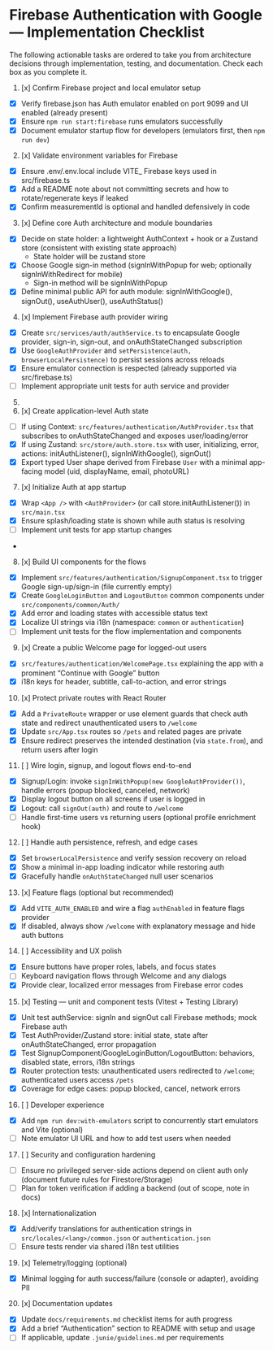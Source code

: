 # Firebase Authentication with Google — Implementation Checklist

The following actionable tasks are ordered to take you from architecture decisions through implementation, testing, and
documentation. Check each box as you complete it.

1. [x] Confirm Firebase project and local emulator setup

- [x] Verify firebase.json has Auth emulator enabled on port 9099 and UI enabled (already present)
- [x] Ensure `npm run start:firebase` runs emulators successfully
- [x] Document emulator startup flow for developers (emulators first, then `npm run dev`)

2. [x] Validate environment variables for Firebase

- [x] Ensure .env/.env.local include VITE\_ Firebase keys used in src/firebase.ts
- [x] Add a README note about not committing secrets and how to rotate/regenerate keys if leaked
- [x] Confirm measurementId is optional and handled defensively in code

3. [x] Define core Auth architecture and module boundaries

- [x] Decide on state holder: a lightweight AuthContext + hook or a Zustand store (consistent with existing state
      approach)
  - State holder will be zustand store
- [x] Choose Google sign-in method (signInWithPopup for web; optionally signInWithRedirect for mobile)
  - Sign-in method will be signInWithPopup
- [x] Define minimal public API for auth module: signInWithGoogle(), signOut(), useAuthUser(), useAuthStatus()

4. [x] Implement Firebase auth provider wiring

- [x] Create `src/services/auth/authService.ts` to encapsulate Google provider, sign-in, sign-out, and
      onAuthStateChanged subscription
- [x] Use `GoogleAuthProvider` and `setPersistence(auth, browserLocalPersistence)` to persist sessions across reloads
- [x] Ensure emulator connection is respected (already supported via src/firebase.ts)
- [ ] Implement appropriate unit tests for auth service and provider

5.
6. [x] Create application-level Auth state

- [ ] If using Context: `src/features/authentication/AuthProvider.tsx` that subscribes to onAuthStateChanged and
      exposes user/loading/error
- [x] If using Zustand: `src/store/auth.store.tsx` with user, initializing, error, actions: initAuthListener(),
      signInWithGoogle(), signOut()
- [x] Export typed User shape derived from Firebase `User` with a minimal app-facing model (uid, displayName, email,
      photoURL)

7. [x] Initialize Auth at app startup

- [x] Wrap `<App />` with `<AuthProvider>` (or call store.initAuthListener()) in `src/main.tsx`
- [x] Ensure splash/loading state is shown while auth status is resolving
- [ ] Implement unit tests for app startup changes
-

8. [x] Build UI components for the flows

- [x] Implement `src/features/authentication/SignupComponent.tsx` to trigger Google sign-up/sign-in (file currently
      empty)
- [x] Create `GoogleLoginButton` and `LogoutButton` common components under `src/components/common/Auth/`
- [x] Add error and loading states with accessible status text
- [x] Localize UI strings via i18n (namespace: `common` or `authentication`)
- [ ] Implement unit tests for the flow implementation and components

9. [x] Create a public Welcome page for logged-out users

- [x] `src/features/authentication/WelcomePage.tsx` explaining the app with a prominent “Continue with Google” button
- [x] i18n keys for header, subtitle, call-to-action, and error strings

10. [x] Protect private routes with React Router

- [x] Add a `PrivateRoute` wrapper or use element guards that check auth state and redirect unauthenticated users to
      `/welcome`
- [x] Update `src/App.tsx` routes so `/pets` and related pages are private
- [x] Ensure redirect preserves the intended destination (via `state.from`), and return users after login

11. [ ] Wire login, signup, and logout flows end-to-end

- [x] Signup/Login: invoke `signInWithPopup(new GoogleAuthProvider())`, handle errors (popup blocked, canceled,
      network)
- [x] Display logout button on all screens if user is logged in
- [x] Logout: call `signOut(auth)` and route to `/welcome`
- [ ] Handle first-time users vs returning users (optional profile enrichment hook)

12. [ ] Handle auth persistence, refresh, and edge cases

- [x] Set `browserLocalPersistence` and verify session recovery on reload
- [x] Show a minimal in-app loading indicator while restoring auth
- [x] Gracefully handle `onAuthStateChanged` null user scenarios

13. [x] Feature flags (optional but recommended)

- [x] Add `VITE_AUTH_ENABLED` and wire a flag `authEnabled` in feature flags provider
- [x] If disabled, always show `/welcome` with explanatory message and hide auth buttons

14. [ ] Accessibility and UX polish

- [x] Ensure buttons have proper roles, labels, and focus states
- [ ] Keyboard navigation flows through Welcome and any dialogs
- [x] Provide clear, localized error messages from Firebase error codes

15. [x] Testing — unit and component tests (Vitest + Testing Library)

- [x] Unit test authService: signIn and signOut call Firebase methods; mock Firebase auth
- [x] Test AuthProvider/Zustand store: initial state, state after onAuthStateChanged, error propagation
- [x] Test SignupComponent/GoogleLoginButton/LogoutButton: behaviors, disabled state, errors, i18n strings
- [x] Router protection tests: unauthenticated users redirected to `/welcome`; authenticated users access `/pets`
- [x] Coverage for edge cases: popup blocked, cancel, network errors

16. [ ] Developer experience

- [x] Add `npm run dev:with-emulators` script to concurrently start emulators and Vite (optional)
- [ ] Note emulator UI URL and how to add test users when needed

17. [ ] Security and configuration hardening

- [ ] Ensure no privileged server-side actions depend on client auth only (document future rules for
      Firestore/Storage)
- [ ] Plan for token verification if adding a backend (out of scope, note in docs)

18. [x] Internationalization

- [x] Add/verify translations for authentication strings in `src/locales/<lang>/common.json` or `authentication.json`
- [ ] Ensure tests render via shared i18n test utilities

19. [x] Telemetry/logging (optional)

- [x] Minimal logging for auth success/failure (console or adapter), avoiding PII

20. [x] Documentation updates

- [x] Update `docs/requirements.md` checklist items for auth progress
- [x] Add a brief “Authentication” section to README with setup and usage
- [ ] If applicable, update `.junie/guidelines.md` per requirements
